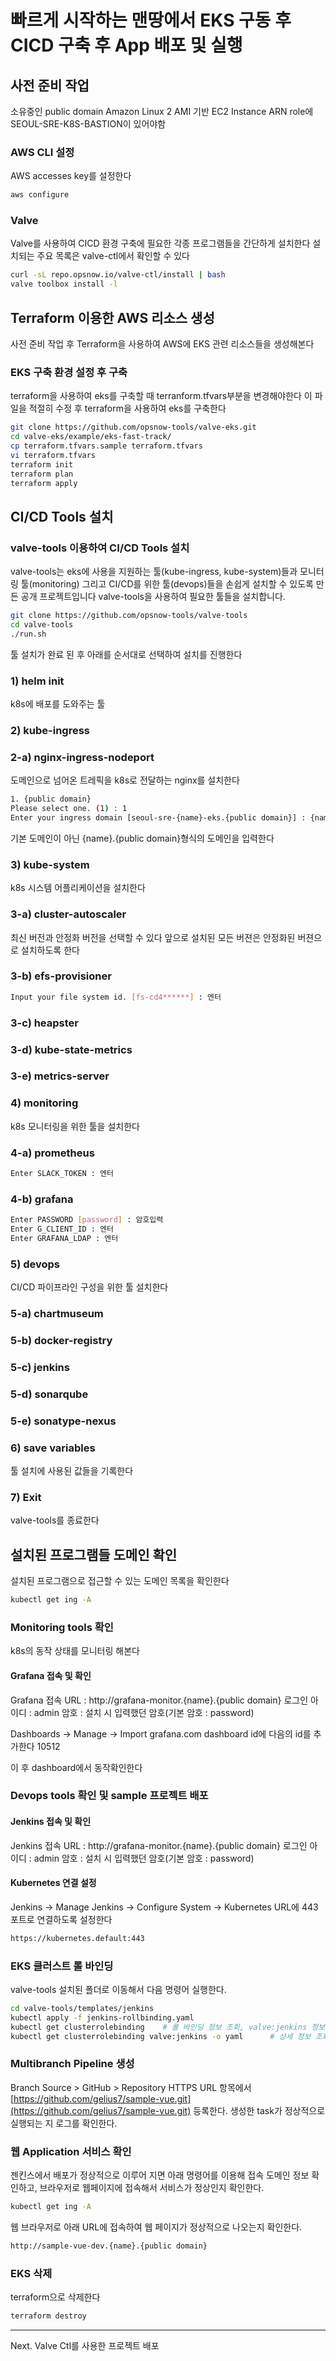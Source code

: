 # 빠르게 시작하는 맨땅에서 EKS 구동 후 CICD 구축 후 App 배포 및 실행

## 사전 준비 작업

소유중인 public domain
Amazon Linux 2 AMI 기반 EC2 Instance
ARN role에 SEOUL-SRE-K8S-BASTION이 있어야함

### AWS CLI 설정

AWS accesses key를 설정한다

```bash
aws configure
```

### Valve

Valve를 사용하여 CICD 환경 구축에 필요한 각종 프로그램들을 간단하게 설치한다
설치되는 주요 목록은 valve-ctl에서 확인할 수 있다

```bash
curl -sL repo.opsnow.io/valve-ctl/install | bash
valve toolbox install -l
```

## Terraform 이용한 AWS 리소스 생성

사전 준비 작업 후 Terraform을 사용하여 AWS에 EKS 관련 리소스들을 생성해본다

### EKS 구축 환경 설정 후 구축

terraform을 사용하여 eks를 구축할 때 terranform.tfvars부분을 변경해야한다
이 파일을 적절히 수정 후 terraform을 사용하여 eks를 구축한다

```bash
git clone https://github.com/opsnow-tools/valve-eks.git
cd valve-eks/example/eks-fast-track/
cp terraform.tfvars.sample terraform.tfvars
vi terraform.tfvars
terraform init
terraform plan
terraform apply
```

## CI/CD Tools 설치

### valve-tools 이용하여 CI/CD Tools 설치

valve-tools는 eks에 사용을 지원하는 툴(kube-ingress, kube-system)들과 모니터링 툴(monitoring) 그리고 CI/CD를 위한 툴(devops)들을 손쉽게 설치할 수 있도록 만든 공개 프로젝트입니다
valve-tools을 사용하여 필요한 툴들을 설치합니다.

```bash
git clone https://github.com/opsnow-tools/valve-tools
cd valve-tools
./run.sh
```

툴 설치가 완료 된 후 아래를 순서대로 선택하여 설치를 진행한다

### 1) helm init

k8s에 배포를 도와주는 툴

### 2) kube-ingress

### 2-a) nginx-ingress-nodeport

도메인으로 넘어온 트레픽을 k8s로 전달하는 nginx를 설치한다

```bash
1. {public domain}
Please select one. (1) : 1
Enter your ingress domain [seoul-sre-{name}-eks.{public domain}] : {name}.{public domain}
```

기본 도메인이 아닌 {name}.{public domain}형식의 도메인을 입력한다

### 3) kube-system

k8s 시스템 어플리케이션을 설치한다

### 3-a) cluster-autoscaler

최신 버전과 안정화 버전을 선택할 수 있다
앞으로 설치된 모든 버젼은 안정화된 버젼으로 설치하도록 한다

### 3-b) efs-provisioner

```bash
Input your file system id. [fs-cd4******] : 엔터
```

### 3-c) heapster

### 3-d) kube-state-metrics

### 3-e) metrics-server

### 4) monitoring

k8s 모니터링을 위한 툴을 설치한다

### 4-a) prometheus

```bash
Enter SLACK_TOKEN : 엔터
```

### 4-b) grafana

```bash
Enter PASSWORD [password] : 암호입력  
Enter G_CLIENT_ID : 엔터
Enter GRAFANA_LDAP : 엔터
```

### 5) devops

CI/CD 파이프라인 구성을 위한 툴 설치한다

### 5-a) chartmuseum

### 5-b) docker-registry

### 5-c) jenkins

### 5-d) sonarqube

### 5-e) sonatype-nexus

### 6) save variables

툴 설치에 사용된 값들을 기록한다

### 7) Exit

valve-tools를 종료한다

## 설치된 프로그램들 도메인 확인

설치된 프로그램으로 접근할 수 있는 도메인 목록을 확인한다

```bash
kubectl get ing -A
```

### Monitoring tools 확인

k8s의 동작 상태를 모니터링 해본다

#### Grafana 접속 및 확인

Grafana 접속 URL : http://grafana-monitor.{name}.{public domain}
로그인 아이디 : admin
암호 : 설치 시 입력했던 암호(기본 암호 : password)

Dashboards -> Manage -> Import
grafana.com dashboard id에 다음의 id를 추가한다
10512

이 후 dashboard에서 동작확인한다

### Devops tools 확인 및 sample 프로젝트 배포

#### Jenkins 접속 및 확인

Jenkins 접속 URL : http://grafana-monitor.{name}.{public domain}
로그인 아이디 : admin
암호 : 설치 시 입력했던 암호(기본 암호 : password)

#### Kubernetes 연결 설정

Jenkins -> Manage Jenkins -> Configure System -> Kubernetes URL에 443포트로 연결하도록 설정한다

```bash
https://kubernetes.default:443
```

### EKS 클러스트 롤 바인딩

valve-tools 설치된 폴더로 이동해서 다음 명령어 실행한다.

```bash
cd valve-tools/templates/jenkins
kubectl apply -f jenkins-rollbinding.yaml
kubectl get clusterrolebinding    # 롤 바인딩 정보 조회, valve:jenkins 정보 있는지 확인한다.
kubectl get clusterrolebinding valve:jenkins -o yaml      # 상세 정보 조회
```

### Multibranch Pipeline 생성

Branch Source > GitHub > Repository HTTPS URL 항목에서
[https://github.com/gelius7/sample-vue.git](https://github.com/gelius7/sample-vue.git) 등록한다.
생성한 task가 정상적으로 실행되는 지 로그를 확인한다.

### 웹 Application 서비스 확인

젠킨스에서 배포가 정상적으로 이루어 지면 아래 명령어를 이용해 접속 도메인 정보 확인하고, 브라우저로 웹페이지에 접속해서 서비스가 정상인지 확인한다.

```bash
kubectl get ing -A
```

웹 브라우저로 아래 URL에 접속하여 웹 페이지가 정상적으로 나오는지 확인한다.

```bash
http://sample-vue-dev.{name}.{public domain}
```

### EKS 삭제

terraform으로 삭제한다

```bash
terraform destroy
```

---

Next. Valve Ctl를 사용한 프로젝트 배포
